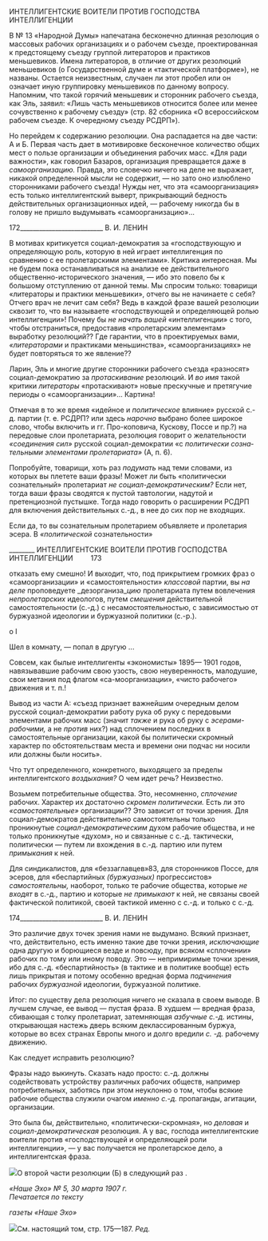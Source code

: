ИНТЕЛЛИГЕНТСКИЕ ВОИТЕЛИ ПРОТИВ ГОСПОДСТВА ИНТЕЛЛИГЕНЦИИ

В № 13 «Народной Думы» напечатана бесконечно длинная резолюция о массовых рабочих организациях и о рабочем съезде, проектированная к предстоящему съезду группой литераторов и практиков меньшевиков. Имена литераторов, в отличие от дру­гих резолюций меньшевиков (о Государственной думе и «тактической платформе»), не названы. Остается неизвестным, случаен ли этот пробел или он означает иную группи­ровку меньшевиков по данному вопросу. Напомним, что такой горячий меньшевик и сторонник рабочего съезда, как Эль, заявил: «Лишь часть меньшевиков относится бо­лее или менее сочувственно к рабочему съезду» (стр. 82 сборника «О всероссийском рабочем съезде. К очередному съезду РСДРП»).

Но перейдем к содержанию резолюции. Она распадается на две части: А и Б. Первая часть дает в мотивировке бесконечное количество общих мест о пользе организации и объединения рабочих масс. «Для ради важности», как говорил Базаров, организация превращается даже в _самоорганизацию._ Правда, это словечко ничего на деле не выра­жает, никакой определенной мысли не содержит, — но зато оно излюблено сторонни­ками рабочего съезда! Нужды нет, что эта «самоорганизация» есть только интеллигент­ский выверт, прикрывающий бедность действительных организационных идей, — ра­бочему никогда бы в голову не пришло выдумывать «самоорганизацию»...

  

172__________________________ В. И. ЛЕНИН

В мотивах критикуется социал-демократия за «господствующую и определяющую роль, которую в ней играет интеллигенция по сравнению с ее пролетарскими элемента­ми». Критика интересная. Мы не будем пока останавливаться на анализе ее действи­тельного общественно-исторического значения, — ибо это повело бы к большому от­ступлению от данной темы. Мы спросим только: товарищи «литераторы и практики меньшевики», отчего вы не начинаете с себя? Отчего врач не лечит сам себя? Ведь в каждой фразе вашей резолюции сквозит то, что вы называете «господствующей и опре­деляющей ролью интеллигенции»! Почему бы _не начать вашей_ «интеллигенции» с то­го, чтобы отстраниться, предоставив «пролетарским элементам» выработку резолю­ций?? Где гарантии, что в проектируемых вами, _«литераторами_ и практиками мень­шинства», «самоорганизациях» не будет повторяться то же явление??

Ларин, Эль и многие другие сторонники рабочего съезда «разносят» социал-демократию за _протаскивание_ резолюций. И _во имя_ такой критики _литераторы_ «про­таскивают» новые прескучные и претягучие периоды о «самоорганизации»... Картина!

Отмечая в то же время «идейное и _политическое_ влияние» русской с.-д. партии (т. е. РСДРП? или здесь _нарочно_ выбрано более широкое слово, чтобы включить и гг. Про-коповича, Кускову, Поссе и пр.?) на передовые слои пролетариата, резолюция говорит о желательности _«соединения сил»_ русской социал-демократии «с _политически созна­тельными элементами пролетариата»_ (А, п. 6).

Попробуйте, товарищи, хоть раз _подумать_ над теми словами, из которых вы плетете ваши фразы! Может ли быть «политически сознательный» пролетариат _не социал-демократическим?_ Если нет, тогда ваши фразы сводятся к пустой тавтологии, надутой и претенциозной пустышке. Тогда надо говорить о расширении РСДРП для включения действительных с.-д., в нее до сих пор не входящих.

Если да, то вы сознательным пролетарием объявляете и пролетария эсера. В _«поли­тической_ сознательности»

  

________ ИНТЕЛЛИГЕНТСКИЕ ВОИТЕЛИ ПРОТИВ ГОСПОДСТВА ИНТЕЛЛИГЕНЦИИ         173

отказать ему смешно! И выходит, что, под прикрытием громких фраз о «самоорганиза­ции» и «самостоятельности» _классовой_ партии, вы _на деле_ проповедуете _дезорганиза­__цию_ пролетариата путем вовлечения _непролетарских_ идеологов, путем _смешения_ дей­ствительной самостоятельности (с.-д.) с несамостоятельностью, с зависимостью от буржуазной идеологии и буржуазной политики (с.-р.).

о I

Шел в комнату, — попал в другую ...

Совсем, как былые интеллигенты «экономисты» 1895— 1901 годов, навязывавшие рабочим свою узость, свою неуверенность, малодушие, свои метания под флагом «са-моорганизации», «чисто рабочего» движения и т. п.!

Вывод из части А: «съезд признает важнейшим очередным делом русской социал-демократии работу рука об руку с передовыми элементами рабочих масс (значит _так­же_ и рука об руку с _эсерами-рабочими,_ а не _против_ них?) над сплочением последних в самостоятельные организации, какой бы политически скромный характер по обстоя­тельствам места и времени они подчас ни носили или должны были носить».

Что тут определенного, конкретного, выходящего за пределы интеллигентского _воз­дыхания?_ О чем идет речь? Неизвестно.

Возьмем потребительные общества. Это, несомненно, _сплочение_ рабочих. Характер их достаточно _скромен политически._ Есть ли это _«самостоятельные»_ организации?? Это зависит от точки зрения. Для социал-демократов действительно самостоятельны только проникнутые _социал-демократическим_ духом рабочие общества, и не только проникнутые «духом», но и связанные с с.-д. тактически, политически — путем ли вхождения в с.-д. партию или путем _примыкания_ к ней.

Для синдикалистов, для «беззаглавцев»83, для сторонников Поссе, для эсеров, для «беспартийных _(буржуазных)_ прогрессистов» _самостоятельны,_ наоборот, только те рабочие общества, которые _не входят_ в с.-д., партию и которые _не примыкают_ к ней, не связаны своей фактической политикой, своей тактикой именно с с.-д. и только с с.-д.

  

174__________________________ В. И. ЛЕНИН

Это различие двух точек зрения нами не выдумано. Всякий признает, что, действи­тельно, есть именно такие две точки зрения, _исключающие_ одна другую и борющиеся везде и повсюду, при всяком «сплочении» рабочих по тому или иному поводу. Это — непримиримые точки зрения, ибо для с.-д. «беспартийность» (в тактике и в политике вообще) есть лишь прикрытая и потому особенно вредная форма _подчинения_ рабочих _буржуазной_ идеологии, буржуазной политике.

Итог: по существу дела резолюция ничего не сказала в своем выводе. В лучшем слу­чае, ее вывод — пустая фраза. В худшем — вредная фраза, сбивающая с толку пролета­риат, затемняющая _азбучные с.-д._ истины, открывающая настежь дверь всяким деклас­сированным буржуа, которые во всех странах Европы много и долго вредили _с. -д._ ра­бочему движению.

Как следует исправить резолюцию?

Фразы надо выкинуть. Сказать надо просто: с.-д. должны содействовать устройству различных рабочих обществ, например потребительных, заботясь при этом неуклонно о том, чтобы всякие рабочие общества служили очагом _именно с.-д._ пропаганды, агита­ции, организации.

Это была бы, действительно, «политически-скромная», но _деловая_ и _социал-демократическая_ резолюция. А у вас, господа интеллигентские воители против «гос­подствующей и определяющей роли интеллигенции», — у вас получается не пролетар­ское дело, а интеллигентская фраза.

![](file:///C:/Users/bot32/AppData/Local/Temp/msohtmlclip1/01/clip_image001.png)О второй части резолюции (Б) в следующий раз .

_«Наше Эхо» № 5, 30 марта 1907 г.                                                          Печатается по тексту_

_газеты «Наше Эхо»_

![](file:///C:/Users/bot32/AppData/Local/Temp/msohtmlclip1/01/clip_image002.png)См. настоящий том, стр. 175—187. _Ред._